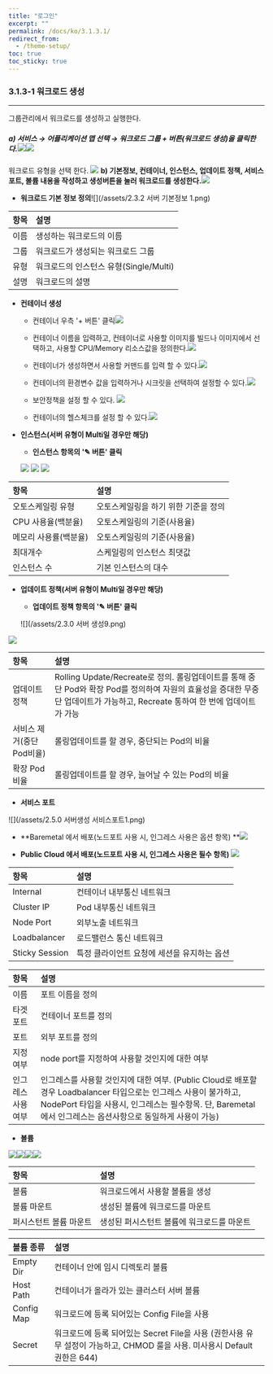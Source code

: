 ```yaml
---
title: "로그인"
excerpt: ""
permalink: /docs/ko/3.1.3.1/
redirect_from:
  - /theme-setup/
toc: true
toc_sticky: true
---
```


### 3.1.3-1 워크로드 생성

---

그룹관리에서 워크로드를 생성하고 실행한다.

##### a\) 서비스 → 어플리케이션 맵 선택 → 워크로드 그룹 + 버튼\(워크로드 생성\)을 클릭한다.![](/assets/KR/3.0.0/3.1.3-1_1.png)![](/assets/KR/3.0.0/3.1.3-1_2.png)
워크로드 유형을 선택 한다.
![](/assets/KR/3.0.0/3.1.3-1_3.png)
**b\) 기본정보, 컨테이너, 인스턴스, 업데이트 정책, 서비스 포트, 볼륨 내용을 작성하고 생성버튼을 눌러 워크로드를 생성한다.**![](/assets/KR/3.0.0/3.1.3-1_4.png)

* **워크로드 기본 정보 정의**![](/assets/2.3.2 서버 기본정보 1.png)

| **항목** | **설명** |
| :--- | :--- |
| 이름 | 생성하는 워크로드의 이름 |
| 그룹 | 워크로드가 생성되는 워크로드 그룹 |
| 유형 | 워크로드의 인스턴스 유형\(Single/Multi\) |
| 설명 | 워크로드의 설명 |

* **컨테이너 생성**

  * 컨테이너 우측 '+ 버튼' 클릭![](/assets/KR/2.5.3/3.1.3-1_5.png)

  * 컨테이너 이름을 입력하고, 컨테이너로 사용할 이미지를 빌드나 이미지에서 선택하고, 사용할 CPU/Memory 리소스값을 정의한다.![](/assets/KR/3.0.0/3.1.3-1_7.png)

  * 컨테이너가 생성하면서 사용할 커맨드를 입력 할 수 있다.![](/assets/KR/3.0.0/3.1.3-1_8.png)

  * 컨테이너의 환경변수 값을 입력하거나 시크릿을 선택하여 설정할 수 있다.![](/assets/KR/3.0.0/3.1.3-1_9.png)

  * 보안정책을 설정 할 수 있다.
  ![](/assets/KR/3.0.0/3.1.3-1_10.png)

  * 컨테이너의 헬스체크를 설정 할 수 있다.![](/assets/KR/3.0.0/3.1.3-1_11.png)

* **인스턴스\(서버 유형이 Multi일 경우만 해당\)**

  * **인스턴스 항목의 '✎ 버튼' 클릭**

  ![](/assets/KR/2.5.4/3.1.3-1_11.png)
  ![](/assets/KR/3.0.0/3.1.3-1_13.png)
  ![](/assets/KR/3.0.0/3.1.3-1_14.png)


| **항목** | **설명** |
| :--- | :--- |
| 오토스케일링 유형 | 오토스케일링을 하기 위한 기준을 정의 |
| CPU 사용율\(백분율\) | 오토스케일링의 기준\(사용율\) |
| 메모리 사용률\(백분율\) | 오토스케일링의 기준\(사용율\) |
| 최대개수 | 스케일링의 인스턴스 최댓값 |
| 인스턴스 수 | 기본 인스턴스의 대수 |

* **업데이트 정책\(서버 유형이 Multi일 경우만 해당\)**

  * **업데이트 정책 항목의 '✎ 버튼' 클릭**

  ![](/assets/2.3.0 서버 생성9.png)

![](/assets/KR/3.0.0/3.1.3-1_15.png)

| **항목** | **설명** |
| :--- | :--- |
| 업데이트 정책 | Rolling Update/Recreate로 정의. 롤링업데이트를 통해 중단 Pod와 확장 Pod를 정의하여 자원의 효율성을 증대한 무중단 업데이트가 가능하고, Recreate 통하여 한 번에 업데이트가 가능 |
| 서비스 제거\(중단Pod비율\) | 롤링업데이트를 할 경우, 중단되는 Pod의 비율 |
| 확장 Pod비율 | 롤링업데이트를 할 경우, 늘어날 수 있는 Pod의 비율 |

* **서비스 포트**

![](/assets/2.5.0 서버생성 서비스포트1.png)

* **Baremetal 에서 배포\(노드포트 사용 시, 인그레스 사용은 옵션 항목\)  **![](/assets/KR/3.0.0/3.1.3-1_17.png)

* **Public Cloud 에서 배포\(노드포트 사용 시, 인그레스 사용은 필수 항목\)** ![](/assets/KR/3.0.0/3.1.3-1_18.png)

| **항목** | **설명** |
| :--- | :--- |
| Internal | 컨테이너 내부통신 네트워크 |
| Cluster IP | Pod 내부통신 네트워크 |
| Node Port | 외부노출 네트워크 |
| Loadbalancer | 로드밸런스 통신 네트워크 |
| Sticky Session | 특정 클라이언트 요청에 세션을 유지하는 옵션 |


| **항목** | **설명** |
| :--- | :--- |
| 이름 | 포트 이름을 정의 |
| 타겟 포트 | 컨테이너 포트를 정의 |
| 포트 | 외부 포트를 정의 |
| 지정 여부 | node port를 지정하여 사용할 것인지에 대한 여부 |
| 인그레스 사용 여부 | 인그레스를 사용할 것인지에 대한 여부. \(Public Cloud로 배포할 경우 Loadbalancer 타입으로는 인그레스 사용이 불가하고, NodePort 타입을 사용시, 인그레스는 필수항목. 단, Baremetal에서 인그레스는 옵션사항으로 동일하게 사용이 가능\) |

* **볼륨**

![](/assets/KR/3.0.0/3.1.3-1_19.png)![](/assets/KR/3.0.0/3.1.3-1_20.png)![](/assets/KR/3.0.0/3.1.3-1_21.png)![](/assets/KR/3.0.0/3.1.3-1_22.png)

| **항목** | 설명 |
| :--- | :--- |
| 볼륨 | 워크로드에서 사용할 볼륨을 생성 |
| 볼륨 마운트 | 생성된 볼륨에 워크로드를 마운트 |
| 퍼시스턴트 볼륨 마운트 |생성된 퍼시스턴트 볼륨에 워크로드를 마운트 |

| **볼륨 종류** | **설명** |
| :--- | :--- |
| Empty Dir | 컨테이너 안에 임시 디렉토리 볼륨 |
| Host Path | 컨테이너가 올라가 있는 클러스터 서버 볼륨 |
| Config Map | 워크로드에 등록 되어있는 Config File을 사용 |
| Secret | 워크로드에 등록 되어있는 Secret File을 사용 \(권한사용 유무 설정이 가능하고, CHMOD 룰을 사용. 미사용시 Default 권한은 644\) |
